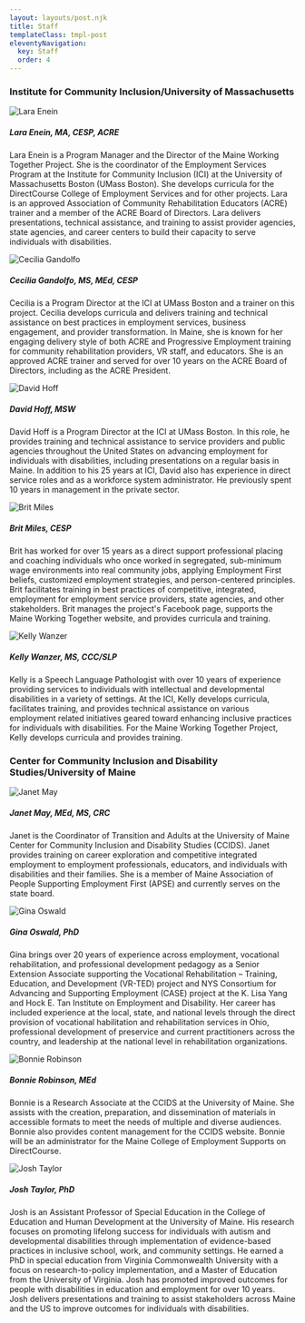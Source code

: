 ```yaml
---
layout: layouts/post.njk
title: Staff
templateClass: tmpl-post
eleventyNavigation:
  key: Staff
  order: 4
---
```

<h3 class="border-bottom border-1">Institute for Community Inclusion/University of Massachusetts</h3>
 <div class="row pt-3 row-eq-height row-cols-1 row-cols-xs-1 row-cols-sm-2 row-cols-lg-3 align-self-stretch g-3 mb-5">
   <div class="col d-flex align-item-end">
          <div class="card shadow-sm">
            <img src="../img/staff/lara-enein.jpg" alt="Lara Enein" />
            <div class="card-body">
            <h5 class="card-title">Lara Enein, MA, CESP, ACRE </h5>
              <p class="card-text">Lara Enein is a Program Manager and the Director of the Maine Working Together Project. She is the coordinator of the Employment Services Program at the Institute for Community Inclusion (ICI) at the University of Massachusetts Boston (UMass Boston). She develops curricula for the DirectCourse College of Employment Services and for other projects. Lara is an approved Association of Community Rehabilitation Educators (ACRE) trainer and a member of the ACRE Board of Directors. Lara delivers presentations, technical assistance, and training to assist provider agencies, state agencies, and career centers to build their capacity to serve individuals with disabilities. </p>
            </div>
          </div>
      </div>
         <div class="col d-flex align-item-end">
          <div class="card shadow-sm">
             <img src="../img/staff/cecilia-gandolfo.jpg" alt="Cecilia Gandolfo" />
            <div class="card-body">
                <h5 class="card-title">Cecilia Gandolfo, MS, MEd, CESP </h5>
              <p class="card-text">Cecilia is a Program Director at the ICI at UMass Boston and a trainer on this project. Cecilia develops curricula and delivers training and technical assistance on best practices in employment services, business engagement, and provider transformation. In Maine, she is known for her engaging delivery style of both ACRE and Progressive Employment training for community rehabilitation providers, VR staff, and educators. She is an approved ACRE trainer and served for over 10 years on the ACRE Board of Directors, including as the ACRE President.  </p>
            </div>
          </div>
      </div>
           <div class="col d-flex align-item-end">
          <div class="card shadow-sm">
            <img src="../img/staff/david-hoff.jpg" alt="David Hoff" />
            <div class="card-body">
                <h5 class="card-title">David Hoff, MSW</h5>
              <p class="card-text">David Hoff is a Program Director at the ICI at UMass Boston. In this role, he provides training and technical assistance to service providers and public agencies throughout the United States on advancing employment for individuals with disabilities, including presentations on a regular basis in Maine. In addition to his 25 years at ICI, David also has experience in direct service roles and as a workforce system administrator. He previously spent 10 years in management in the private sector.</p>
            </div>
          </div>
      </div>
       <div class="col d-flex align-item-end">
          <div class="card shadow-sm">
               <img src="../img/staff/BritniMiles.jpg" alt="Brit Miles" />
            <div class="card-body">
                <h5 class="card-title">Brit Miles, CESP</h5>
              <p class="card-text">Brit has worked for over 15 years as a direct support professional placing and coaching individuals who once worked in segregated, sub-minimum wage environments into real community jobs, applying Employment First beliefs, customized employment strategies, and person-centered principles. Brit facilitates training in best practices of competitive, integrated, employment for employment service providers, state agencies, and other stakeholders. Brit manages the project's Facebook page, supports the Maine Working Together website, and provides curricula and training.</p>
            </div>
          </div>
      </div>
        <div class="col d-flex align-item-end">
          <div class="card shadow-sm">
            <img src="../img/staff/kelly-wanzer.png" alt="Kelly Wanzer" />
            <div class="card-body">
                <h5 class="card-title">Kelly Wanzer, MS, CCC/SLP </h5>
              <p class="card-text">Kelly is a Speech Language Pathologist with over 10 years of experience providing services to individuals with intellectual and developmental disabilities in a variety of settings. At the ICI, Kelly develops curricula, facilitates training, and provides technical assistance on various employment related initiatives geared toward enhancing inclusive practices for individuals with disabilities. For the Maine Working Together Project, Kelly develops curricula and provides training.</p>
            </div>
          </div>
        </div>
</div>
     <h3 class="border-bottom border-1">Center for Community Inclusion and Disability Studies/University of Maine</h3>
       <div class="row pt-3 row-eq-height row-cols-1 row-cols-xs-1 row-cols-sm-2 row-cols-lg-3 align-self-stretch g-3">
              <div class="col d-flex align-item-end">
          <div class="card shadow-sm">
                  <img src="../img/staff/Janet-May_600x600.jpg" alt="Janet May" />
            <div class="card-body">
                <h5 class="card-title">Janet May, MEd, MS, CRC</h5>
              <p class="card-text">Janet is the Coordinator of Transition and Adults at the University of Maine Center for Community Inclusion and Disability Studies (CCIDS). Janet provides training on career exploration and competitive integrated employment to employment professionals, educators, and individuals with disabilities and their families. She is a member of Maine Association of People Supporting Employment First (APSE) and currently serves on the state board.</p>
            </div>
          </div>
      </div>
              <div class="col d-flex align-item-end">
          <div class="card shadow-sm">
              <img src="../img/staff/Oswald-Bio-Pic.jpg" alt="Gina Oswald" />
            <div class="card-body">
                <h5 class="card-title">Gina Oswald, PhD</h5>
              <p class="card-text">Gina brings over 20 years of experience across employment, vocational rehabilitation, and professional development pedagogy as a Senior Extension Associate supporting the Vocational Rehabilitation – Training, Education, and Development (VR-TED) project and NYS Consortium for Advancing and Supporting Employment (CASE) project at the K. Lisa Yang and Hock E. Tan Institute on Employment and Disability. Her career has included experience at the local, state, and national levels through the direct provision of vocational habilitation and rehabilitation services in Ohio, professional development of preservice and current practitioners across the country, and leadership at the national level in rehabilitation organizations. </p>
            </div>
          </div>
      </div>
          <div class="col d-flex align-item-end">
          <div class="card shadow-sm">
             <img class="card-img-top" src="../img/staff/Bonnie_Robinson_600x600.jpg" alt="Bonnie Robinson" />
            <div class="card-body">
                <h5 class="card-title">Bonnie Robinson, MEd </h5>
              <p class="card-text">Bonnie is a Research Associate at the CCIDS at the University of Maine. She assists with the creation, preparation, and dissemination of materials in accessible formats to meet the needs of multiple and diverse audiences. Bonnie also provides content management for the CCIDS website. Bonnie will be an administrator for the Maine College of Employment Supports on DirectCourse.</p>
            </div>
          </div>
      </div>
      <div class="col d-flex align-item-end">
          <div class="card shadow-sm">
           <img class="card-img-top img-fluid" src="../img/staff/Taylor-Josh-Headshot.jpg" alt="Josh Taylor"  />
            <div class="card-body">
                <h5 class="card-title">Josh Taylor, PhD </h5>
              <p class="card-text">Josh is an Assistant Professor of Special Education in the College of Education and Human Development at the University of Maine. His research focuses on promoting lifelong success for individuals with autism and developmental disabilities through implementation of evidence-based practices in inclusive school, work, and community settings. He earned a PhD in special education from Virginia Commonwealth University with a focus on research-to-policy implementation, and a Master of Education from the University of Virginia. Josh has promoted improved outcomes for people with disabilities in education and employment for over 10 years. Josh delivers presentations and training to assist stakeholders across Maine and the US to improve outcomes for individuals with disabilities. </p>
            </div>
          </div>
      </div>
     </div>

     